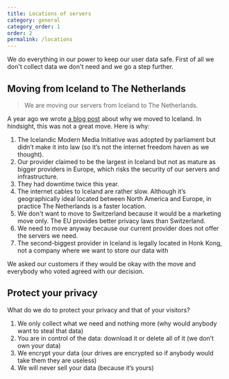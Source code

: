 ```yaml
---
title: Locations of servers
category: general
category_order: 1
order: 2
permalink: /locations
---
```


We do everything in our power to keep our user data safe. First of all we don't collect data we don't need and we go a step further.

## Moving from Iceland to The Netherlands

<blockquote class="red">
  <p>We are moving our servers from Iceland to The Netherlands.</p>
</blockquote>

A year ago we wrote [a blog post](https://blog.simpleanalytics.io/why-we-moved-our-servers-to-iceland) about why we moved to Iceland. In hindsight, this was not a great move. Here is why:

1. The Icelandic Modern Media Initiative was adopted by parliament but didn’t make it into law (so it’s not the internet freedom haven as we thought).
1. Our provider claimed to be the largest in Iceland but not as mature as bigger providers in Europe, which risks the security of our servers and infrastructure.
1. They had downtime twice this year.
1. The internet cables to Iceland are rather slow. Although it’s geographically ideal located between North America and Europe, in practice The Netherlands is a faster location.
1. We don't want to move to Switzerland because it would be a marketing move only. The EU provides better privacy laws than Switzerland.
1. We need to move anyway because our current provider does not offer the servers we need.
1. The second-biggest provider in Iceland is legally located in Honk Kong, not a company where we want to store our data with

We asked our customers if they would be okay with the move and everybody who voted agreed with our decision.

## Protect your privacy

What do we do to protect your privacy and that of your visitors?

1. We only collect what we need and nothing more (why would anybody want to steal that data)
1. You are in control of the data: download it or delete all of it (we don’t own your data)
1. We encrypt your data (our drives are encrypted so if anybody would take them they are useless)
1. We will never sell your data (because it’s yours)

<img class="undraw-svg" src="/images/undraw_around_the_world.svg" alt="">
